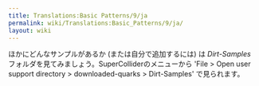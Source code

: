 ```yaml
---
title: Translations:Basic Patterns/9/ja
permalink: wiki/Translations:Basic_Patterns/9/ja/
layout: wiki
---
```


ほかにどんなサンプルがあるか (または自分で追加するには) は
*Dirt-Samples* フォルダを見てみましょう。SuperColliderのメニューから
'File \> Open user support directory \> downloaded-quarks \>
Dirt-Samples' で見られます。
